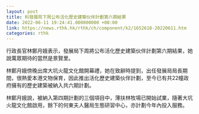 ```yaml
---
layout: post
title: 料發展局下周公布活化歷史建築伙伴計劃第六期結果
date: 2022-06-11 19:24:41.000000000 +08:00
link: https://news.rthk.hk/rthk/ch/component/k2/1652618-20220611.htm
categories: rthk
---
```


行政長官林鄭月娥表示，發展局下周將公布活化歷史建築伙伴計劃第六期結果，她說萬眾期待的當然是景賢里。

林鄭月娥傍晚出席大坑火龍文化館開幕禮，她在致辭時提到，出任發展局局長期間，很熱愛本港文物保育，因此推出活化歷史建築伙伴計劃，至今已有共22幢政府擁有的歷史建築被納入共六期計劃。

林鄭月娥說，被納入第四期計劃的三個項目中，薄扶林牧場已開始試業，隨著大坑火龍文化館啟用，餘下的何東夫人醫局生態研習中心，亦計劃今年內投入服務。
